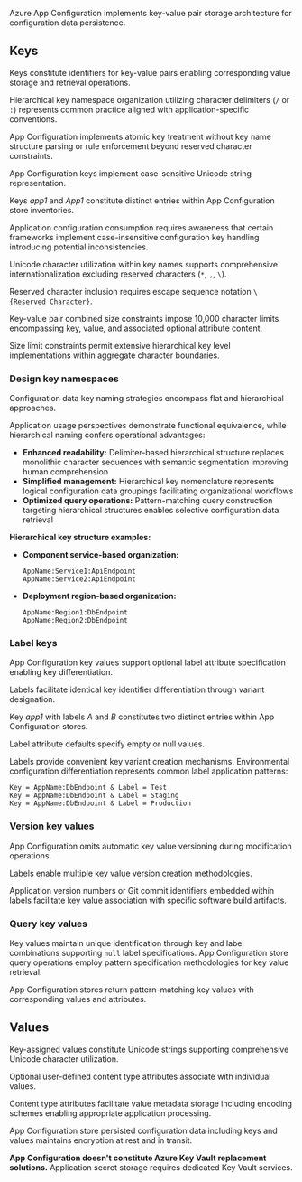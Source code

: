 Azure App Configuration implements key-value pair storage architecture for configuration data persistence.

## Keys

Keys constitute identifiers for key-value pairs enabling corresponding value storage and retrieval operations.

Hierarchical key namespace organization utilizing character delimiters (`/` or `:`) represents common practice aligned with application-specific conventions.

App Configuration implements atomic key treatment without key name structure parsing or rule enforcement beyond reserved character constraints.

App Configuration keys implement case-sensitive Unicode string representation.

Keys _app1_ and _App1_ constitute distinct entries within App Configuration store inventories.

Application configuration consumption requires awareness that certain frameworks implement case-insensitive configuration key handling introducing potential inconsistencies.

Unicode character utilization within key names supports comprehensive internationalization excluding reserved characters (`*`, `,`, `\`).

Reserved character inclusion requires escape sequence notation `\{Reserved Character}`.

Key-value pair combined size constraints impose 10,000 character limits encompassing key, value, and associated optional attribute content.

Size limit constraints permit extensive hierarchical key level implementations within aggregate character boundaries.

### Design key namespaces

Configuration data key naming strategies encompass flat and hierarchical approaches.

Application usage perspectives demonstrate functional equivalence, while hierarchical naming confers operational advantages:

- **Enhanced readability:** Delimiter-based hierarchical structure replaces monolithic character sequences with semantic segmentation improving human comprehension
- **Simplified management:** Hierarchical key nomenclature represents logical configuration data groupings facilitating organizational workflows
- **Optimized query operations:** Pattern-matching query construction targeting hierarchical structures enables selective configuration data retrieval

**Hierarchical key structure examples:**

- **Component service-based organization:**

  ```
  AppName:Service1:ApiEndpoint
  AppName:Service2:ApiEndpoint
  ```

- **Deployment region-based organization:**

  ```
  AppName:Region1:DbEndpoint
  AppName:Region2:DbEndpoint
  ```

### Label keys

App Configuration key values support optional label attribute specification enabling key differentiation.

Labels facilitate identical key identifier differentiation through variant designation.

Key _app1_ with labels _A_ and _B_ constitutes two distinct entries within App Configuration stores.

Label attribute defaults specify empty or null values.

Labels provide convenient key variant creation mechanisms. Environmental configuration differentiation represents common label application patterns:

```
Key = AppName:DbEndpoint & Label = Test
Key = AppName:DbEndpoint & Label = Staging
Key = AppName:DbEndpoint & Label = Production
```

### Version key values

App Configuration omits automatic key value versioning during modification operations.

Labels enable multiple key value version creation methodologies.

Application version numbers or Git commit identifiers embedded within labels facilitate key value association with specific software build artifacts.

### Query key values

Key values maintain unique identification through key and label combinations supporting `null` label specifications. App Configuration store query operations employ pattern specification methodologies for key value retrieval.

App Configuration stores return pattern-matching key values with corresponding values and attributes.

## Values

Key-assigned values constitute Unicode strings supporting comprehensive Unicode character utilization.

Optional user-defined content type attributes associate with individual values.

Content type attributes facilitate value metadata storage including encoding schemes enabling appropriate application processing.

App Configuration store persisted configuration data including keys and values maintains encryption at rest and in transit.

**App Configuration doesn't constitute Azure Key Vault replacement solutions.** Application secret storage requires dedicated Key Vault services.
